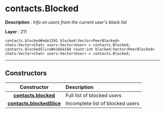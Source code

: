 # contacts.Blocked

**Description** : *Info on users from the current user's black list*

**Layer** : 211

```tl
contacts.blocked#ade1591 blocked:Vector<PeerBlocked> chats:Vector<Chat> users:Vector<User> = contacts.Blocked;
contacts.blockedSlice#e1664194 count:int blocked:Vector<PeerBlocked> chats:Vector<Chat> users:Vector<User> = contacts.Blocked;
```

---

## Constructors

| Constructor | Description |
| :---: | :--- |
| [**contacts.blocked**](constructor/contacts.blocked) | Full list of blocked users |
| [**contacts.blockedSlice**](constructor/contacts.blockedSlice) | Incomplete list of blocked users |